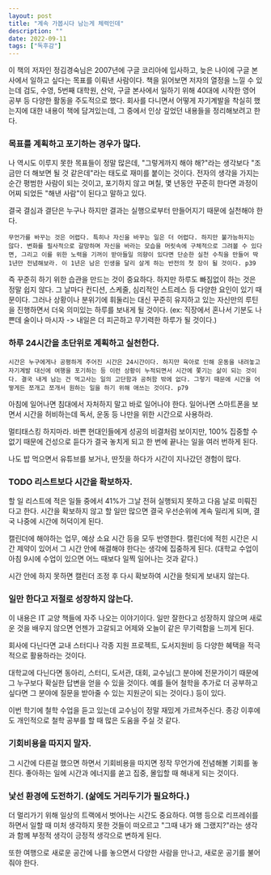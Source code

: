 ```yaml
---
layout: post
title: "계속 가봅시다 남는게 체력인데"
description: ""
date: 2022-09-11
tags: ["독후감"]
---
```


이 책의 저자인 정김경숙님은 2007년에 구글 코리아에 입사하고, 늦은 나이에 구글 본사에서 일하고 싶다는 목표를 이뤄낸 사람이다. 책을 읽어보면 저자의 열정을 느낄 수 있는데 검도, 수영, 5번째 대학원, 산악, 구글 본사에서 일하기 위해 40대에 시작한 영어 공부 등 다양한 활동을 주도적으로 했다. 회사를 다니면서 어떻게 자기계발을 착실히 했는지에 대한 내용이 책에 담겨있는데, 그 중에서 인상 깊었던 내용들을 정리해보려고 한다.

### 목표를 계획하고 포기하는 경우가 많다. 

나 역시도 이루지 못한 목표들이 정말 많은데, "그렇게까지 해야 해?"라는 생각보다 "조금만 더 해보면 될 것 같은데"라는 태도로 재미를 붙이는 것이다. 전자의 생각을 가지는 순간 평범한 사람이 되는 것이고, 포기하지 않고 며칠, 몇 년동안 꾸준히 한다면 과정이 어찌 되었든 "해낸 사람"이 된다고 말하고 있다.

결국 결심과 결단은 누구나 하지만 결과는 실행으로부터 만들어지기 때문에 실천해야 한다.

```text
무언가를 바꾸는 것은 어렵다. 특히나 자신을 바꾸는 일은 더 어렵다. 하지만 불가능하지는 않다. 변화를 필사적으로 갈망하며 자신을 바라는 모습을 머릿속에 구체적으로 그려볼 수 있다면, 그리고 이를 위한 노력을 기꺼이 받아들일 의향이 있다면 단순한 실천 수칙을 만들어 딱 1년만 전념해보라. 이 1년은 남은 인생을 달리 살게 하는 반전의 첫 장이 될 것이다. p39
```

즉 꾸준히 하기 위한 습관을 만드는 것이 중요하다. 하지만 하루도 빠짐없이 하는 것은 정말 쉽지 않다. 그 날마다 컨디션, 스케줄, 심리적인 스트레스 등 다양한 요인이 있기 때문이다. 그러나 상황이나 분위기에 휘둘리는 대신 꾸준히 유지하고 있는 자신만의 루틴을 진행하면서 더욱 의미있는 하루를 보내게 될 것이다. (ex: 직장에서 혼나서 기분도 나쁜데 술이나 마시자 -> 내일은 더 피곤하고 무기력한 하루가 될 것이다.)

### 하루 24시간을 초단위로 계획하고 실천한다.

```text
시간은 누구에게나 공평하게 주어진 시간은 24시간이다. 하지만 육아로 인해 운동을 내려놓고 자기계발 대신에 여행을 포기하는 등 이런 상황이 누적되면서 시간에 쫓기는 삶이 되는 것이다. 결국 내게 남는 건 먹고사는 일의 고단함과 공허함 밖에 없다. 그렇기 때문에 시간을 어떻게든 쪼개고 쪼개서 원하는 일을 하기 위해 애쓰는 것이다. p79
```

아침에 일어나면 침대에서 자처하지 말고 바로 일어나야 한다. 일어나면 스마트폰을 보면서 시간을 허비하는데 독서, 운동 등 나만을 위한 시간으로 사용하라.

멀티태스킹 하지마라. 바쁜 현대인들에게 성공의 비결처럼 보이지만, 100% 집중할 수 없기 때문에 건성으로 듣다가 결국 놓치게 되고 한 번에 끝나는 일을 여러 번하게 된다.

나도 밥 먹으면서 유튜브를 보거나, 딴짓을 하다가 시간이 지나갔던 경험이 많다.

### TODO 리스트보다 시간을 확보하자.

할 일 리스트에 적은 일들 중에서 41%가 그날 전혀 실행되지 못하고 다음 날로 미뤄진다고 한다. 시간을 확보하지 않고 할 일만 많으면 결국 우선순위에 계속 밀리게 되며, 결국 나중에 시간에 허덕이게 된다.

캘린더에 해야하는 업무, 예상 소요 시간 등을 모두 반영한다. 캘린더에 적힌 시간은 시간 제약이 있어서 그 시간 안에 해결해야 한다는 생각에 집중하게 된다. (대학교 수업이 아침 9시에 수업이 있으면 어느 때보다 일찍 일어나는 것과 같다.)

시간 안에 하지 못하면 캘린더 조정 후 다시 확보하여 시간을 헛되게 보내지 않는다.

### 일만 한다고 저절로 성장하지 않는다.

이 내용은 IT 교양 책들에 자주 나오는 이야기이다. 일만 잘한다고 성장하지 않으며 새로운 것을 배우지 않으면 언젠가 고갈되고 어제와 오늘이 같은 무기력함을 느끼게 된다.

회사에 다닌다면 교내 스터디나 각종 지원 프로젝트, 도서지원비 등 다양한 혜택을 적극적으로 활용하라는 것이다.

대학교에 다닌다면 동아리, 스터디, 도서관, 대회, 교수님(그 분야에 전문가이기 때문에 그 누구보다 확실한 답변을 얻을 수 있을 것이다. 예를 들어 철학을 추가로 더 공부하고 싶다면 그 분야에 질문을 받아줄 수 있는 지원군이 되는 것이다.) 등이 있다.

이번 학기에 철학 수업을 듣고 있는데 교수님이 정말 재밌게 가르쳐주신다. 종강 이후에도 개인적으로 철학 공부를 할 때 많은 도움을 주실 것 같다.

### 기회비용을 따지지 말자.

그 시간에 다른걸 했으면 하면서 기회비용을 따지면 정작 무언가에 전념해볼 기회를 놓친다. 좋아하는 일에 시간과 에너지를 쏟고 집중, 몰입할 때 해내게 되는 것이다.

### 낯선 환경에 도전하기. (삶에도 거리두기가 필요하다.)

더 멀리가기 위해 일상의 트랙에서 벗어나는 시간도 중요하다. 여행 등으로 리프레쉬를 하면서 일할 때 미처 생각하지 못한 것들이 떠오르고 "그때 내가 왜 그랬지?"라는 생각과 함께 부정적 생각이 긍정적 생각으로 변하게 된다.

또한 여행으로 새로운 공간에 나를 놓으면서 다양한 사람을 만나고, 새로운 공기를 불어줘야 한다.